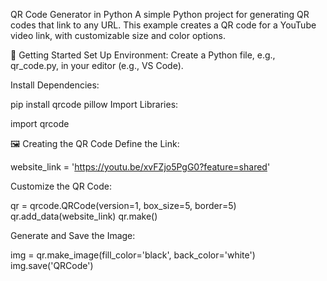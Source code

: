 QR Code Generator in Python
A simple Python project for generating QR codes that link to any URL. This example creates a QR code for a YouTube video link, with customizable size and color options.

📂 Getting Started
Set Up Environment: Create a Python file, e.g., qr_code.py, in your editor (e.g., VS Code).

Install Dependencies:

pip install qrcode pillow
Import Libraries:

import qrcode

🖼️ Creating the QR Code
Define the Link:

website_link = 'https://youtu.be/xvFZjo5PgG0?feature=shared'

Customize the QR Code:

qr = qrcode.QRCode(version=1, box_size=5, border=5)
qr.add_data(website_link)
qr.make()

Generate and Save the Image:

img = qr.make_image(fill_color='black', back_color='white')
img.save('QRCode')
